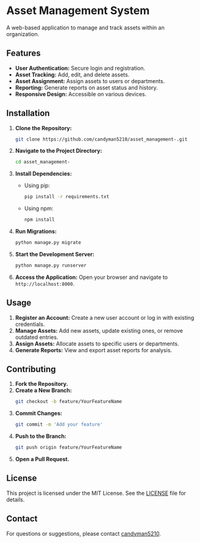 # Asset Management System

A web-based application to manage and track assets within an organization.

## Features

- **User Authentication:** Secure login and registration.
- **Asset Tracking:** Add, edit, and delete assets.
- **Asset Assignment:** Assign assets to users or departments.
- **Reporting:** Generate reports on asset status and history.
- **Responsive Design:** Accessible on various devices.

## Installation

1. **Clone the Repository:**
   ```bash
   git clone https://github.com/candyman5210/asset_management-.git
   ```

2. **Navigate to the Project Directory:**
   ```bash
   cd asset_management-
   ```

3. **Install Dependencies:**
   - Using pip:
     ```bash
     pip install -r requirements.txt
     ```
   - Using npm:
     ```bash
     npm install
     ```

4. **Run Migrations:**
   ```bash
   python manage.py migrate
   ```

5. **Start the Development Server:**
   ```bash
   python manage.py runserver
   ```

6. **Access the Application:**
   Open your browser and navigate to `http://localhost:8000`.

## Usage

1. **Register an Account:** Create a new user account or log in with existing credentials.
2. **Manage Assets:** Add new assets, update existing ones, or remove outdated entries.
3. **Assign Assets:** Allocate assets to specific users or departments.
4. **Generate Reports:** View and export asset reports for analysis.

## Contributing

1. **Fork the Repository.**
2. **Create a New Branch:**
   ```bash
   git checkout -b feature/YourFeatureName
   ```
3. **Commit Changes:**
   ```bash
   git commit -m 'Add your feature'
   ```
4. **Push to the Branch:**
   ```bash
   git push origin feature/YourFeatureName
   ```
5. **Open a Pull Request.**

## License

This project is licensed under the MIT License. See the [LICENSE](LICENSE) file for details.

## Contact

For questions or suggestions, please contact [candyman5210](https://github.com/candyman5210).
